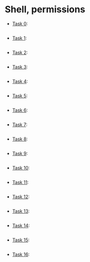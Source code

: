 # Shell, permissions

* [Task 0](./): 
  ```
  
  ```

* [Task 1](./): 
  ```
  
  ```

* [Task 2](./): 
  ```
  
  ```

* [Task 3](./): 
  ```
  
  ```

* [Task 4](./): 
  ```
  
  ```

* [Task 5](./): 
  ```
  
  ```

* [Task 6](./): 
  ```
  
  ```

* [Task 7](./): 
  ```
  
  ```

* [Task 8](./): 
  ```
  
  ```

* [Task 9](./): 
  ```
  
  ```

* [Task 10](./): 
  ```
  
  ```

* [Task 11](./): 
  ```
  
  ```

* [Task 12](./): 
  ```
  
  ```

* [Task 13](./): 
  ```
  
  ```

* [Task 14](./): 
  ```
  
  ```

* [Task 15](./): 
  ```
  
  ```

* [Task 16](./): 
  ```
  
  ```
